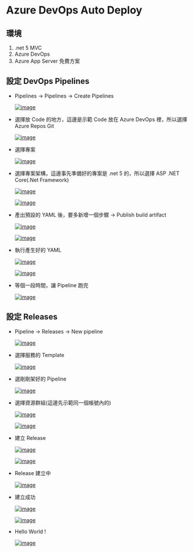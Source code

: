 # Azure DevOps Auto Deploy

## 環境

1. .net 5 MVC
2. Azure DevOps
3. Azure App Server 免費方案

## 設定 DevOps Pipelines

- Pipelines -> Pipelines -> Create Pipelines

  [![image](https://user-images.githubusercontent.com/37999690/125182194-91638400-e23e-11eb-9779-700fee984852.png "image")](https://user-images.githubusercontent.com/37999690/125182194-91638400-e23e-11eb-9779-700fee984852.png)

- 選擇放 Code 的地方，這邊是示範 Code 放在 Azure DevOps 裡，所以選擇 Azure Repos Git

  [![image](https://user-images.githubusercontent.com/37999690/125182210-adffbc00-e23e-11eb-9a74-1fa8643e4f21.png "image")](https://user-images.githubusercontent.com/37999690/125182210-adffbc00-e23e-11eb-9a74-1fa8643e4f21.png)

- 選擇專案

  [![image](https://user-images.githubusercontent.com/37999690/125182218-c079f580-e23e-11eb-862d-1eea1e4e6120.png "image")](https://user-images.githubusercontent.com/37999690/125182218-c079f580-e23e-11eb-862d-1eea1e4e6120.png)

- 選擇專案架構，這邊事先準備好的專案是 .net 5 的，所以選擇 ASP .NET Core(.Net Framework)

  [![image](https://user-images.githubusercontent.com/37999690/125182225-cf60a800-e23e-11eb-8974-5a576a3acd03.png "image")](https://user-images.githubusercontent.com/37999690/125182225-cf60a800-e23e-11eb-8974-5a576a3acd03.png)

  [![image](https://user-images.githubusercontent.com/37999690/125182236-dedff100-e23e-11eb-8ef5-7cf740d61b85.png "image")](https://user-images.githubusercontent.com/37999690/125182236-dedff100-e23e-11eb-8ef5-7cf740d61b85.png)

- 產出預設的 YAML 後，要多新增一個步驟 -> Publish build artifact

  [![image](https://user-images.githubusercontent.com/37999690/125182241-ed2e0d00-e23e-11eb-8c7c-884dfdccc488.png "image")](https://user-images.githubusercontent.com/37999690/125182241-ed2e0d00-e23e-11eb-8c7c-884dfdccc488.png)

  [![image](https://user-images.githubusercontent.com/37999690/125182245-fcad5600-e23e-11eb-9de6-c3d63bdaf1e4.png "image")](https://user-images.githubusercontent.com/37999690/125182245-fcad5600-e23e-11eb-9de6-c3d63bdaf1e4.png)

- 執行產生好的 YAML

  [![image](https://user-images.githubusercontent.com/37999690/125182253-0b940880-e23f-11eb-8ee1-f0d7d37a2fe9.png "image")](https://user-images.githubusercontent.com/37999690/125182253-0b940880-e23f-11eb-8ee1-f0d7d37a2fe9.png)

  [![image](https://user-images.githubusercontent.com/37999690/125182260-1c447e80-e23f-11eb-9027-957e1d8bcef3.png "image")](https://user-images.githubusercontent.com/37999690/125182260-1c447e80-e23f-11eb-9027-957e1d8bcef3.png)

- 等個一段時間，讓 Pipeline 跑完

  [![image](https://user-images.githubusercontent.com/37999690/125182263-29616d80-e23f-11eb-9c71-39f6ebbbae16.png "image")](https://user-images.githubusercontent.com/37999690/125182263-29616d80-e23f-11eb-9c71-39f6ebbbae16.png)

## 設定 Releases

- Pipeline -> Releases -> New pipeline

  [![image](https://user-images.githubusercontent.com/37999690/125182268-37af8980-e23f-11eb-98b6-bf076bae4bb4.png "image")](https://user-images.githubusercontent.com/37999690/125182268-37af8980-e23f-11eb-98b6-bf076bae4bb4.png)

- 選擇服務的 Template

  [![image](https://user-images.githubusercontent.com/37999690/125182271-4433e200-e23f-11eb-822a-5db9c50becc5.png "image")](https://user-images.githubusercontent.com/37999690/125182271-4433e200-e23f-11eb-822a-5db9c50becc5.png)

- 選剛剛架好的 Pipeline

  [![image](https://user-images.githubusercontent.com/37999690/125182280-5281fe00-e23f-11eb-889e-002ce459e5ce.png "image")](https://user-images.githubusercontent.com/37999690/125182280-5281fe00-e23f-11eb-889e-002ce459e5ce.png)

- 選擇資源群組(這邊先示範同一個帳號內的)

  [![image](https://user-images.githubusercontent.com/37999690/125182285-5f9eed00-e23f-11eb-9f7d-b4584a40def4.png "image")](https://user-images.githubusercontent.com/37999690/125182285-5f9eed00-e23f-11eb-9f7d-b4584a40def4.png)

  [![image](https://user-images.githubusercontent.com/37999690/125182292-72b1bd00-e23f-11eb-98fa-ef610ceaa0d3.png "image")](https://user-images.githubusercontent.com/37999690/125182292-72b1bd00-e23f-11eb-98fa-ef610ceaa0d3.png)

- 建立 Release

  [![image](https://user-images.githubusercontent.com/37999690/125182299-81986f80-e23f-11eb-90a3-008c7df47502.png "image")](https://user-images.githubusercontent.com/37999690/125182299-81986f80-e23f-11eb-90a3-008c7df47502.png)

  [![image](https://user-images.githubusercontent.com/37999690/125182311-9aa12080-e23f-11eb-9c13-200b7f89d104.png "image")](https://user-images.githubusercontent.com/37999690/125182311-9aa12080-e23f-11eb-9c13-200b7f89d104.png)

- Release 建立中

  [![image](https://user-images.githubusercontent.com/37999690/125182318-a856a600-e23f-11eb-9c19-23b09d95e406.png "image")](https://user-images.githubusercontent.com/37999690/125182318-a856a600-e23f-11eb-9c19-23b09d95e406.png)

- 建立成功

  [![image](https://user-images.githubusercontent.com/37999690/125182323-b60c2b80-e23f-11eb-9a99-d2344fa94d78.png "image")](https://user-images.githubusercontent.com/37999690/125182323-b60c2b80-e23f-11eb-9a99-d2344fa94d78.png)

  [![image](https://user-images.githubusercontent.com/37999690/125182327-c4f2de00-e23f-11eb-8b03-9a7abdfaf7de.png "image")](https://user-images.githubusercontent.com/37999690/125182327-c4f2de00-e23f-11eb-8b03-9a7abdfaf7de.png)

- Hello World !

  [![image](https://user-images.githubusercontent.com/37999690/125182340-d4722700-e23f-11eb-98da-65fc7d14e8f2.png "image")](https://user-images.githubusercontent.com/37999690/125182340-d4722700-e23f-11eb-98da-65fc7d14e8f2.png)
